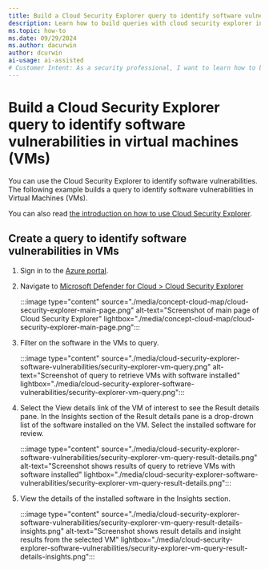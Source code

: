 ```yaml
---
title: Build a Cloud Security Explorer query to identify software vulnerabilities
description: Learn how to build queries with cloud security explorer in Microsoft Defender for Cloud to proactively identify software vulnerabilities in VMs
ms.topic: how-to
ms.date: 09/29/2024
ms.author: dacurwin
author: dcurwin
ai-usage: ai-assisted
# Customer Intent: As a security professional, I want to learn how to build queries with Cloud Security Explorer in Microsoft Defender for Cloud to show software vulnerabilities in VMs.
---
```


# Build a Cloud Security Explorer query to identify software vulnerabilities in virtual machines (VMs)

You can use the Cloud Security Explorer to identify software vulnerabilities. The following example builds a query to identify software vulnerabilities in Virtual Machines (VMs).

You can also read [the introduction on how to use Cloud Security Explorer](how-to-manage-cloud-security-explorer.md).

## Create a query to identify software vulnerabilities in VMs

1. Sign in to the [Azure portal](https://portal.azure.com).

1. Navigate to [Microsoft Defender for Cloud > Cloud Security Explorer](https://ms.portal.azure.com/#view/Microsoft_Azure_Security/SecurityMenuBlade/~/SecurityGraph)

    :::image type="content" source="./media/concept-cloud-map/cloud-security-explorer-main-page.png" alt-text="Screenshot of main page of Cloud Security Explorer" lightbox="./media/concept-cloud-map/cloud-security-explorer-main-page.png":::

1. Filter on the software in the VMs to query.

    :::image type="content" source="./media/cloud-security-explorer-software-vulnerabilities/security-explorer-vm-query.png" alt-text="Screenshot of query to retrieve VMs with software installed" lightbox="./media/cloud-security-explorer-software-vulnerabilities/security-explorer-vm-query.png":::

1. Select the View details link of the VM of interest to see the Result details pane. In the Insights section of the Result details pane is a drop-drown list of the software installed on the VM. Select the installed software for review.

    :::image type="content" source="./media/cloud-security-explorer-software-vulnerabilities/security-explorer-vm-query-result-details.png" alt-text="Screenshot shows results of query to retrieve VMs with software installed" lightbox="./media/cloud-security-explorer-software-vulnerabilities/security-explorer-vm-query-result-details.png":::

1. View the details of the installed software in the Insights section.

    :::image type="content" source="./media/cloud-security-explorer-software-vulnerabilities/security-explorer-vm-query-result-details-insights.png" alt-text="Screenshot shows result details and insight results from the selected VM" lightbox="./media/cloud-security-explorer-software-vulnerabilities/security-explorer-vm-query-result-details-insights.png":::
